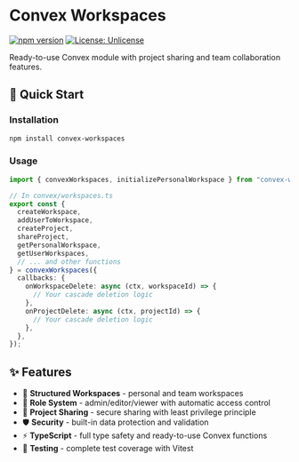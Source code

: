 # Convex Workspaces

[![npm version](https://badge.fury.io/js/convex-workspaces.svg)](https://badge.fury.io/js/convex-workspaces)
[![License: Unlicense](https://img.shields.io/badge/License-Unlicense-blue.svg)](https://unlicense.org/)

Ready-to-use Convex module with project sharing and team collaboration features.

## 🚀 Quick Start

### Installation

```bash
npm install convex-workspaces
```

### Usage

```typescript
import { convexWorkspaces, initializePersonalWorkspace } from "convex-workspaces";

// In convex/workspaces.ts
export const {
  createWorkspace,
  addUserToWorkspace,
  createProject,
  shareProject,
  getPersonalWorkspace,
  getUserWorkspaces,
  // ... and other functions
} = convexWorkspaces({
  callbacks: {
    onWorkspaceDelete: async (ctx, workspaceId) => {
      // Your cascade deletion logic
    },
    onProjectDelete: async (ctx, projectId) => {
      // Your cascade deletion logic
    },
  },
});
```

## ✨ Features

- 🏢 **Structured Workspaces** - personal and team workspaces
- 👥 **Role System** - admin/editor/viewer with automatic access control
- 🔗 **Project Sharing** - secure sharing with least privilege principle
- 🛡️ **Security** - built-in data protection and validation
- ⚡ **TypeScript** - full type safety and ready-to-use Convex functions
- 🧪 **Testing** - complete test coverage with Vitest